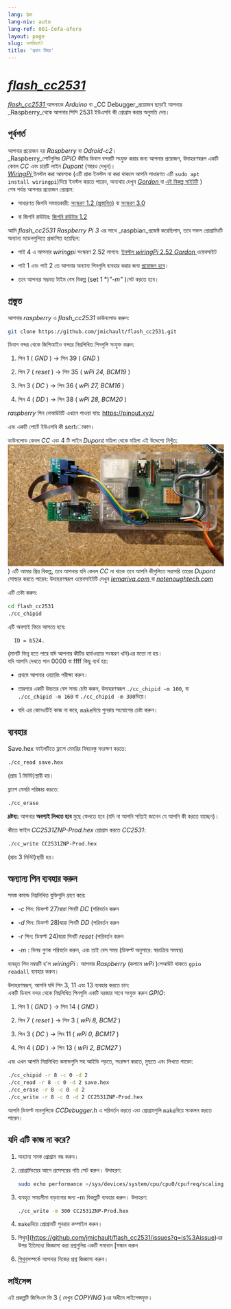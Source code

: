 ```yaml
---
lang: bn
lang-niv: auto
lang-ref: 001-ĉefa-afero
layout: page
slug: অপরিহার্য!
title: 'প্রধান বিষয়'
---
```


# [ _flash\_cc2531_ ](https://github.com/jmichault/flash_cc2531)
 [ _flash\_cc2531_ ](https://github.com/jmichault/flash_cc2531) আপনাকে _Arduino_ বা _CC Debugger_প্রয়োজন ছাড়াই আপনার _Raspberry_থেকে আপনার সিসি 2531 ইউএসবি কী প্রোগ্রাম করার অনুমতি দেয়।

## পূর্বশর্ত
আপনার প্রয়োজন হয় _Raspberry_ বা _Odroid-c2_।  
 _Raspberry_পোর্টগুলির _GPIO_ কীটির ডিবাগ বন্দরটি সংযুক্ত করার জন্য আপনার প্রয়োজন, উদাহরণস্বরূপ একটি কেবল _CC_ এবং চারটি লাইন _Dupont_ (আরও দেখুন)।   
[ _WiringPi_ ](http://wiringpi.com/) ইনস্টল করা আবশ্যক \(এটি প্রাক ইনস্টল না করা থাকলে আপনি সাধারণত এটি `sudo apt install wiringpi`)দিয়ে ইনস্টল করতে পারেন, অন্যথায় দেখুন [ _Gordon_ ](http://wiringpi.com/) বা [এই বিকল্প সাইটটি](https://github.com/WiringPi/WiringPi) \)  
শেষ পর্যন্ত আপনার প্রয়োজন প্রোগ্রাম:

* সাধারণত জিগবি সমন্বয়কারী: [ সংস্করণ 1.2 (প্রস্তাবিত)](https://github.com/Koenkk/Z-Stack-firmware/raw/master/coordinator/Z-Stack_Home_1.2/bin/default/) বা [সংস্করণ 3.0](https://github.com/Koenkk/Z-Stack-firmware/tree/master/coordinator/Z-Stack_3.0.x/bin)


* বা জিগবি রাউটার: [জিগবি রাউটার 1.2](https://github.com/Koenkk/Z-Stack-firmware/tree/master/router/CC2531/bin)



আমি _flash\_cc2531_  _Raspberry Pi 3_ এর সাথে _raspbian_প্রজেক্ট করেছিলাম, তবে সফল প্রোগ্রামিংটি অন্যান্য মডেলগুলিতে প্রকাশিত হয়েছিল:

 * পাই 4 এ আপনার _wiringpi_ সংস্করণ 2.52 লাগবে:  [ইনস্টল _wiringPi_ 2.52 _Gordon_ ](http://wiringpi.com/wiringpi-updated-to-2-52-for-the-raspberry-pi-4b/)ওয়েবসাইট


 * পাই 1 এবং পাই 2 তে আপনার অন্যান্য পিনগুলি ব্যবহার করার জন্য [প্রয়োজন হবে](#uzi_aliajn_pinglojn)।


 * তবে আপনার সম্ভবত টাইম বেস বিকল্প (set 1 °)_"-m"_ )সেট করতে হবে।



## প্রস্তুত

আপনার _raspberry_ এ _flash\_cc2531_ ডাউনলোড করুন:
```bash
git clone https://github.com/jmichault/flash_cc2531.git
```

ডিবাগ বন্দর থেকে জিপিআইও বন্দরে নিম্নলিখিত পিনগুলি সংযুক্ত করুন:

 1. পিন 1 ( _GND_ ) -> পিন 39 ( _GND_ )


 2. পিন 7 ( _reset_ ) -> পিন 35 ( _wPi 24, BCM19_ )


 3. পিন 3 ( _DC_ ) -> পিন 36 ( _wPi 27, BCM16_ )


 4. পিন 4 ( _DD_ ) -> পিন 38 ( _wPi 28, BCM20_ )



 _raspberry_ পিন লেআউটটি এখানে পাওয়া যায়: <https://pinout.xyz/>

এবং একটি পোর্টে ইউএসবি কী sertোকান।

ডাউনলোড কেবল _CC_ এবং 4 টি লাইন _Dupont_ মহিলা থেকে মহিলা এই উদ্দেশ্যে নিখুঁত:
![কী এবং _raspberry_ এর ফটো](https://github.com/jmichault/files/raw/master/Raspberry-CC2531.jpg))
এটি আমার প্রিয় বিকল্প, তবে আপনার যদি কেবল _CC_ না থাকে তবে আপনি কীগুলিতে সরাসরি তারের _Dupont_ সোল্ডার করতে পারেন: উদাহরণস্বরূপ ওয়েবসাইটটি দেখুন [ _lemariva.com_ ](https://lemariva.com/blog/2019/08/zigbee-flashing-cc2531-using-raspberry-pi-without-cc-debugger) বা [ _notenoughtech.com_ ](https://notenoughtech.com/home-automation/flashing-cc2531-without-cc-debugger )


এটি চেষ্টা করুন:
```bash
cd flash_cc2531
./cc_chipid
```
এটি অবশ্যই ফিরে আসতে হবে:
```
  ID = b524.
```
(মানটি ভিন্ন হতে পারে যদি আপনার কীটির হার্ডওয়্যার সংস্করণ খনি)এর মতো না হয়।  
যদি আপনি দেখতে পান 0000 বা ffff কিছু ব্যর্থ হয়:

 * প্রথমে আপনার ওয়্যারিং পরীক্ষা করুন।


 * তারপরে একটি উচ্চতর বেস সময় চেষ্টা করুন, উদাহরণস্বরূপ `./cc_chipid -m 100`, বা `./cc_chipid -m 160` বা `./cc_chipid -m 300`দিয়ে।


 * যদি এর কোনওটিই কাজ না করে, `make`দিয়ে পুনরায় সংযোগের চেষ্টা করুন।



## ব্যবহার
Save.hex ফাইলটিতে ফ্ল্যাশ মেমরির বিষয়বস্তু সংরক্ষণ করতে:
```bash
./cc_read save.hex
```
(প্রায় 1 মিনিট)স্থায়ী হয়।

ফ্ল্যাশ মেমরি পরিষ্কার করতে:
```bash
./cc_erase
```
**দ্রষ্টব্য:** আপনার **অবশ্যই লিখতে হবে** মুছে ফেলতে হবে (যদি না আপনি সত্যিই জানেন যে আপনি কী করতে যাচ্ছেন)।

কীতে ফাইল _CC2531ZNP-Prod.hex_ প্রোগ্রাম করতে _CC2531_:
```bash
./cc_write CC2531ZNP-Prod.hex
```
(প্রায় 3 মিনিট)স্থায়ী হয়।

<a id="uzi_aliajn_pinglojn"></a>

## অন্যান্য পিন ব্যবহার করুন

সমস্ত কমান্ড নিম্নলিখিত যুক্তিগুলি গ্রহণ করে:

 * _-c_ পিন: ডিফল্ট 27)দ্বারা পিনটি _DC_ (পরিবর্তন করুন


 * _-d_ পিন: ডিফল্ট 28)দ্বারা পিনটি _DD_ (পরিবর্তন করুন


 * _-r_ পিন: ডিফল্ট 24)দ্বারা পিনটি _reset_ (পরিবর্তন করুন


 * _-m_ : বিলম্ব গুণক পরিবর্তন করুন, এবং তাই বেস সময় (ডিফল্ট অনুসারে: স্বয়ংক্রিয় সমন্বয়)



ব্যবহৃত পিন নম্বরটি হ'ল _wiringPi_। আপনার _Raspberry_ (কলামে _wPi_ )লেআউট থাকতে `gpio readall` ব্যবহার করুন।

উদাহরণস্বরূপ, আপনি যদি পিন 3, 11 এবং 13 ব্যবহার করতে চান:  
একটি ডিবাগ বন্দর থেকে নিম্নলিখিত পিনগুলি একটি দরজার সাথে সংযুক্ত করুন _GPIO_:

 1. পিন 1 ( _GND_ ) -> পিন 14 ( _GND_ )


 2. পিন 7 ( _reset_ ) -> পিন 3 ( _wPi 8, BCM2_ )


 3. পিন 3 ( _DC_ ) -> পিন 11 ( _wPi 0, BCM17_ )


 4. পিন 4 ( _DD_ ) -> পিন 13 ( _wPi 2, BCM27_ )



এবং এখন আপনি নিম্নলিখিত কমান্ডগুলি সহ আইডি পড়তে, সংরক্ষণ করতে, মুছতে এবং লিখতে পারেন:
```bash
./cc_chipid -r 8 -c 0 -d 2
./cc_read -r 8 -c 0 -d 2 save.hex
./cc_erase -r 8 -c 0 -d 2
./cc_write -r 8 -c 0 -d 2 CC2531ZNP-Prod.hex
```

আপনি ডিফল্ট মানগুলিকে _CCDebugger.h_ এ পরিবর্তন করতে এবং প্রোগ্রামগুলি `make`দিয়ে সংকলন করতে পারেন।

## যদি এটি কাজ না করে?

1. অন্যান্য সমস্ত প্রোগ্রাম বন্ধ করুন।


2. প্রোগ্রামিংয়ের আগে প্রসেসরের গতি সেট করুন। উদাহরণ:



   ```bash
   sudo echo performance >/sys/devices/system/cpu/cpu0/cpufreq/scaling_governor
   ```
3. ব্যবহৃত সময়সীমা বাড়ানোর জন্য -m বিকল্পটি ব্যবহার করুন। উদাহরণ:



   ```bash
   ./cc_write -m 300 CC2531ZNP-Prod.hex
   ```
4.  `make`দিয়ে প্রোগ্রামটি পুনরায় কম্পাইল করুন।



5. গিথুব](https://github.com/jmichault/flash_cc2531/issues?q=is%3Aissue)এর উপর ইতিমধ্যে জিজ্ঞাসা করা প্রশ্নগুলির একটি সমাধান [সন্ধান করুন



6.  [গিথুব](https://github.com/jmichault/flash_cc2531/issues/new/choose)সম্পর্কে আপনার নিজের প্রশ্ন জিজ্ঞাসা করুন।



## লাইসেন্স

এই প্রকল্পটি জিপিএল ভি 3 ( দেখুন _COPYING_ )এর অধীনে লাইসেন্সযুক্ত।
